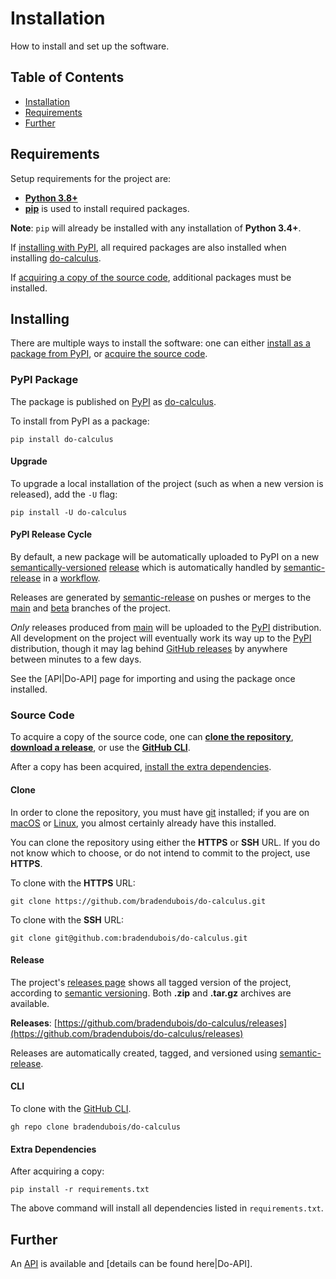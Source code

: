 # Installation

How to install and set up the software.

## Table of Contents

* [Installation](#installing)
* [Requirements](#requirements)
* [Further](#further)

## Requirements

Setup requirements for the project are:
- **[Python 3.8+](https://www.python.org/)**
- [**pip**](https://pip.pypa.io/en/stable/) is used to install required packages.

**Note**: `pip` will already be installed with any installation of **Python 3.4+**.

If [installing with PyPI](#pypi-package), all required packages are also installed when installing [do-calculus](https://pypi.org/project/do-calculus/).

If [acquiring a copy of the source code](#source-code), additional packages must be installed.

## Installing

There are multiple ways to install the software: one can either [install as a package from PyPI](#pypi-package), or [acquire the source code](#source-code).

### PyPI Package

The package is published on [PyPI](https://pypi.org/) as [do-calculus](https://pypi.org/project/do-calculus/).

To install from PyPI as a package:

```shell
pip install do-calculus
```

#### Upgrade

To upgrade a local installation of the project (such as when a new version is released), add the ``-U`` flag:

```shell
pip install -U do-calculus
```

#### PyPI Release Cycle

By default, a new package will be automatically uploaded to PyPI on a new [semantically-versioned](https://semver.org/) [release](https://github.com/bradendubois/do-calculus/releases) which is automatically handled by [semantic-release](https://github.com/semantic-release/semantic-release) in a [workflow](https://github.com/bradendubois/do-calculus/actions).

Releases are generated by [semantic-release](https://github.com/semantic-release/semantic-release) on pushes or merges to the [main](https://github.com/bradendubois/do-calculus/tree/main) and [beta](https://github.com/bradendubois/do-calculus/tree/beta) branches of the project.

*Only* releases produced from [main](https://github.com/bradendubois/do-calculus/tree/main) will be uploaded to the [PyPI](https://pypi.org/project/do-calculus/) distribution. All development on the project will eventually work its way up to the [PyPI](https://pypi.org/project/do-calculus/) distribution, though it may lag behind [GitHub releases](https://github.com/bradendubois/do-calculus/releases) by anywhere between minutes to a few days.

See the [API|Do-API] page for importing and using the package once installed.

### Source Code

To acquire a copy of the source code, one can [**clone the repository**](#clone), [**download a release**](#release), or use the [**GitHub CLI**](#cli).

After a copy has been acquired, [install the extra dependencies](#extra-dependencies).

#### Clone

In order to clone the repository, you must have [git](https://git-scm.com/) installed; if you are on [macOS](https://www.apple.com/ca/macos/) or [Linux](https://www.linux.org/), you almost certainly already have this installed.

You can clone the repository using either the **HTTPS** or **SSH** URL.  If you do not know which to choose, or do not intend to commit to the project, use **HTTPS**.

To clone with the **HTTPS** URL:

```shell
git clone https://github.com/bradendubois/do-calculus.git
```

To clone with the **SSH** URL:
```shell
git clone git@github.com:bradendubois/do-calculus.git
```

#### Release

The project's [releases page](https://github.com/bradendubois/do-calculus/releases) shows all tagged version of the project, according to [semantic versioning](https://semver.org/). Both **.zip** and **.tar.gz** archives are available. 

**Releases**: [https://github.com/bradendubois/do-calculus/releases](https://github.com/bradendubois/do-calculus/releases)

Releases are automatically created, tagged, and versioned using [semantic-release](https://github.com/semantic-release/semantic-release). 

#### CLI

To clone with the [GitHub CLI](https://cli.github.com/).

```shell
gh repo clone bradendubois/do-calculus
```

#### Extra Dependencies

After acquiring a copy:

```shell
pip install -r requirements.txt
```

The above command will install all dependencies listed in ``requirements.txt``.

## Further

An [API](https://en.wikipedia.org/wiki/API) is available and [details can be found here|Do-API].
